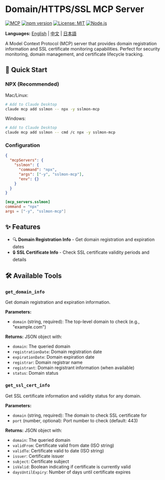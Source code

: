 # Domain/HTTPS/SSL MCP Server

[![MCP](https://img.shields.io/badge/Model%20Context%20Protocol-MCP-blue)](https://modelcontextprotocol.io/) [![npm version](https://img.shields.io/npm/v/sslmon-mcp.svg)](https://www.npmjs.com/package/sslmon-mcp) [![License: MIT](https://img.shields.io/badge/License-MIT-yellow.svg)](https://opensource.org/licenses/MIT) [![Node.js](https://img.shields.io/badge/Node.js-18+-green.svg)](https://nodejs.org/)

**Languages:** [English](README.md) | [中文](README-zh.md) | [日本語](README-ja.md)

A Model Context Protocol (MCP) server that provides domain registration information and SSL certificate monitoring capabilities. Perfect for security monitoring, domain management, and certificate lifecycle tracking.

## 🚀 Quick Start

### NPX (Recommended)
Mac/Linux:
```bash
# Add to Claude Desktop
claude mcp add sslmon -- npx -y sslmon-mcp
```
Windows:
```bash
# Add to Claude Desktop
claude mcp add sslmon -- cmd /c npx -y sslmon-mcp
```
### Configuration
```JSON
{
  "mcpServers": {
    "sslmon": {
      "command": "npx",
      "args": ["-y", "sslmon-mcp"],
      "env": {}
    }
  }
}
```
```toml
[mcp_servers.sslmon]
command = "npx"
args = ["-y", "sslmon-mcp"]
```

## ✨ Features

- 🔍 **Domain Registration Info** - Get domain registration and expiration dates
- 🔒 **SSL Certificate Info** - Check SSL certificate validity periods and details  

## 🛠️ Available Tools

### `get_domain_info`
Get domain registration and expiration information.

**Parameters:**
- `domain` (string, required): The top-level domain to check (e.g., "example.com")

**Returns:** JSON object with:
- `domain`: The queried domain
- `registrationDate`: Domain registration date
- `expirationDate`: Domain expiration date
- `registrar`: Domain registrar name
- `registrant`: Domain registrant information (when available)
- `status`: Domain status

### `get_ssl_cert_info`
Get SSL certificate information and validity status for any domain.

**Parameters:**
- `domain` (string, required): The domain to check SSL certificate for
- `port` (number, optional): Port number to check (default: 443)

**Returns:** JSON object with:
- `domain`: The queried domain
- `validFrom`: Certificate valid from date (ISO string)
- `validTo`: Certificate valid to date (ISO string)
- `issuer`: Certificate issuer
- `subject`: Certificate subject
- `isValid`: Boolean indicating if certificate is currently valid
- `daysUntilExpiry`: Number of days until certificate expires
